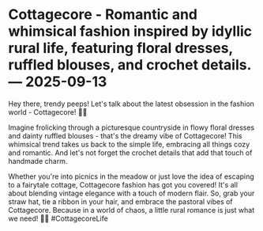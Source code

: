 # Cottagecore - Romantic and whimsical fashion inspired by idyllic rural life, featuring floral dresses, ruffled blouses, and crochet details. — 2025-09-13

Hey there, trendy peeps! Let's talk about the latest obsession in the fashion world - Cottagecore! 🌿🌸

Imagine frolicking through a picturesque countryside in flowy floral dresses and dainty ruffled blouses - that's the dreamy vibe of Cottagecore! This whimsical trend takes us back to the simple life, embracing all things cozy and romantic. And let's not forget the crochet details that add that touch of handmade charm.

Whether you're into picnics in the meadow or just love the idea of escaping to a fairytale cottage, Cottagecore fashion has got you covered! It's all about blending vintage elegance with a touch of modern flair. So, grab your straw hat, tie a ribbon in your hair, and embrace the pastoral vibes of Cottagecore. Because in a world of chaos, a little rural romance is just what we need! 💐✨ #CottagecoreLife